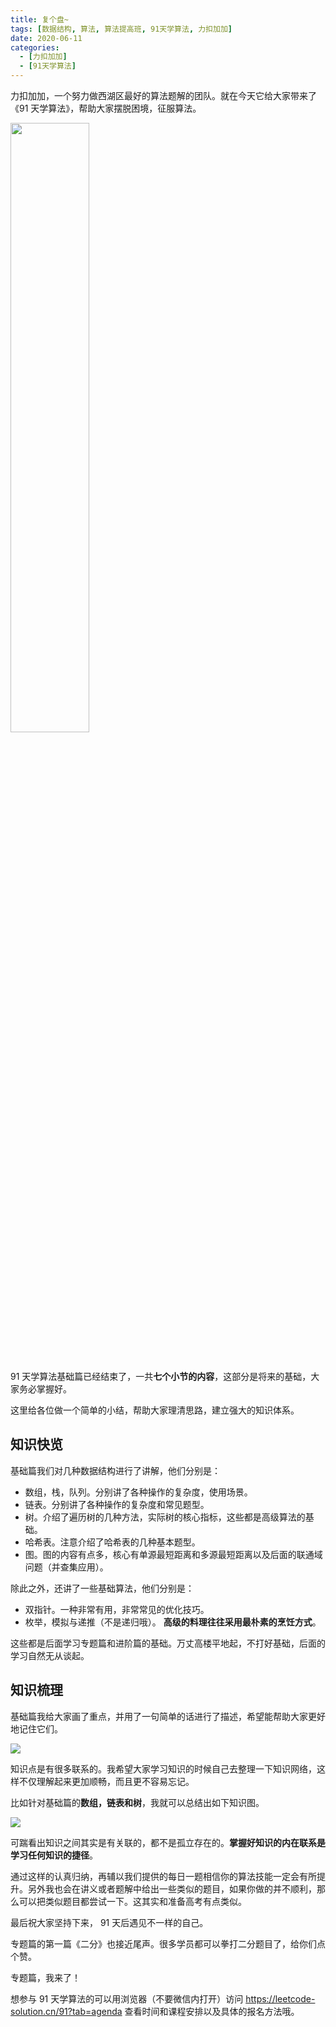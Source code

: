 ```yaml
---
title: 复个盘~
tags: [数据结构, 算法, 算法提高班, 91天学算法, 力扣加加]
date: 2020-06-11
categories:
  - [力扣加加]
  - [91天学算法]
---
```


力扣加加，一个努力做西湖区最好的算法题解的团队。就在今天它给大家带来了《91 天学算法》，帮助大家摆脱困境，征服算法。

<img src="https://p.ipic.vip/befr2w.jpeg" width="50%">

​<!-- more -->

91 天学算法基础篇已经结束了，一共**七个小节的内容**，这部分是将来的基础，大家务必掌握好。

这里给各位做一个简单的小结，帮助大家理清思路，建立强大的知识体系。

## 知识快览

基础篇我们对几种数据结构进行了讲解，他们分别是：

- 数组，栈，队列。分别讲了各种操作的复杂度，使用场景。
- 链表。分别讲了各种操作的复杂度和常见题型。
- 树。介绍了遍历树的几种方法，实际树的核心指标，这些都是高级算法的基础。
- 哈希表。注意介绍了哈希表的几种基本题型。
- 图。图的内容有点多，核心有单源最短距离和多源最短距离以及后面的联通域问题（并查集应用）。

除此之外，还讲了一些基础算法，他们分别是：

- 双指针。一种非常有用，非常常见的优化技巧。
- 枚举，模拟与递推（不是递归哦）。 **高级的料理往往采用最朴素的烹饪方式**。

这些都是后面学习专题篇和进阶篇的基础。万丈高楼平地起，不打好基础，后面的学习自然无从谈起。

## 知识梳理

基础篇我给大家画了重点，并用了一句简单的话进行了描述，希望能帮助大家更好地记住它们。

![](https://p.ipic.vip/46uprt.jpg)

知识点是有很多联系的。我希望大家学习知识的时候自己去整理一下知识网络，这样不仅理解起来更加顺畅，而且更不容易忘记。

比如针对基础篇的**数组，链表和树**，我就可以总结出如下知识图。

![](https://p.ipic.vip/c3qixy.jpg)

可踹看出知识之间其实是有关联的，都不是孤立存在的。**掌握好知识的内在联系是学习任何知识的捷径**。

通过这样的认真归纳，再辅以我们提供的每日一题相信你的算法技能一定会有所提升。另外我也会在讲义或者题解中给出一些类似的题目，如果你做的并不顺利，那么可以把类似题目都尝试一下。这其实和准备高考有点类似。

最后祝大家坚持下来， 91 天后遇见不一样的自己。

专题篇的第一篇《二分》也接近尾声。很多学员都可以拳打二分题目了，给你们点个赞。

专题篇，我来了！

想参与 91 天学算法的可以用浏览器（不要微信内打开）访问 https://leetcode-solution.cn/91?tab=agenda 查看时间和课程安排以及具体的报名方法哦。
